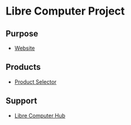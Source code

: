 # Libre Computer Project

## Purpose

* [Website](https://libre.computer/)

## Products

* [Product Selector](https://libre.computer/products/)

## Support

* [Libre Computer Hub](https://hub.libre.computer/)
